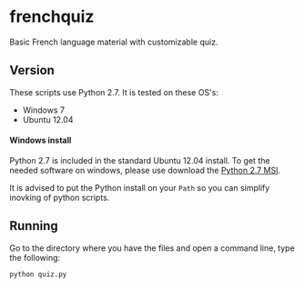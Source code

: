 frenchquiz
==========

Basic French language material with customizable quiz.

Version
-------

These scripts use Python 2.7. It is tested on these OS's:

* Windows 7
* Ubuntu 12.04

#### Windows install

Python 2.7 is included in the standard Ubuntu 12.04 install. To get the needed software on windows, please use download the [Python 2.7 MSI][winpy].

It is advised to put the Python install on your `Path` so you can simplify inovking of python scripts.

Running
-------

Go to the directory where you have the files and open a command line, type the following:

    python quiz.py

[winpy]: http://www.python.org/ftp/python/2.7.3/python-2.7.3.msi "Python installer for Windows 7"